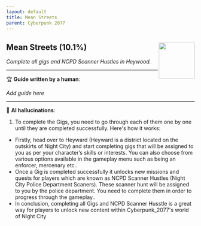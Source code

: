 ```yaml
---
layout: default
title: Mean Streets
parent: Cyberpunk 2077
---
```


## Mean Streets (10.1%) <img align="right" src="https://cdn.cloudflare.steamstatic.com/steamcommunity/public/images/apps/1091500/f95b51e241c93e045c9adea4e199d2980b972b6f.jpg" width="96" height="96">

_Complete all gigs and NCPD Scanner Hustles in Heywood._

---

:trophy: **Guide written by a human**:

_Add guide here_

---

:robot: **AI hallucinations**:

1. To complete the Gigs, you need to go through each of them one by one until they are completed successfully. Here's how it works: 
  * Firstly, head over to Heyward (Heyward is a district located on the outskirts of Night City) and start completing gigs that will be assigned to you as per your character’s skills or interests. You can also choose from various options available in the gameplay menu such as being an enforcer, mercenary etc.. 
  * Once a Gig is completed successfully it unlocks new missions and quests for players which are known as NCPD Scanner Hustles (Night City Police Department Scaners). These scanner hunt will be assigned to you by the police department. You need to complete them in order to progress through the gameplay.. 
  * In conclusion, completing all Gigs and NCPD Scanner Husstle is a great way for players to unlock new content within Cyberpunk_2077's world of Night City
